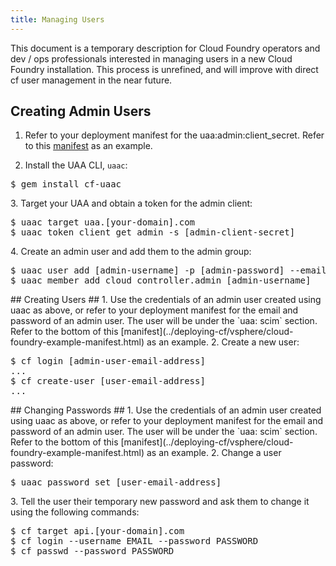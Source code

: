 ```yaml
---
title: Managing Users
---
```


This document is a temporary description for Cloud Foundry operators and dev / ops professionals interested in managing users in a new Cloud Foundry installation. This process is unrefined, and will improve with direct cf user management in the near future.

## <a id='creating-admin-users'></a> Creating Admin Users ##

1. Refer to your deployment manifest for the uaa:admin:client_secret. Refer to this [manifest](../deploying-cf/vsphere/cloud-foundry-example-manifest.html) as an example.

2. Install the UAA CLI, `uaac`:
<pre class="terminal">
$ gem install cf-uaac
</pre class="terminal">

3. Target your UAA and obtain a token for the admin client:
<pre class="terminal">
$ uaac target uaa.[your-domain].com
$ uaac token client get admin -s [admin-client-secret]
</pre class="terminal">

4. Create an admin user and add them to the admin group:
<pre class="terminal">
$ uaac user add [admin-username] -p [admin-password] --emails [admin-user-email-address]
$ uaac member add cloud_controller.admin [admin-username]
</pre class="terminal">

## <a id='creating-users'></a> Creating Users ##

1. Use the credentials of an admin user created using uaac as above, or refer to your deployment manifest for the email and password of an admin user. The user will be under the `uaa: scim` section. Refer to the bottom of this [manifest](../deploying-cf/vsphere/cloud-foundry-example-manifest.html) as an example.

2. Create a new user:
<pre class="terminal">
$ cf login [admin-user-email-address]
...
$ cf create-user [user-email-address]
...
</pre class="terminal">

## <a id='changing-passwords'></a> Changing Passwords ##

1. Use the credentials of an admin user created using uaac as above, or refer to your deployment manifest for the email and password of an admin user. The user will be under the `uaa: scim` section. Refer to the bottom of this [manifest](../deploying-cf/vsphere/cloud-foundry-example-manifest.html) as an example.

2. Change a user password:
<pre class="terminal">
$ uaac password set [user-email-address]
</pre class="terminal">

3. Tell the user their temporary new password and ask them to change it using the following commands:
<pre class="terminal">
$ cf target api.[your-domain].com
$ cf login --username EMAIL --password PASSWORD
$ cf passwd --password PASSWORD
</pre class="terminal">
